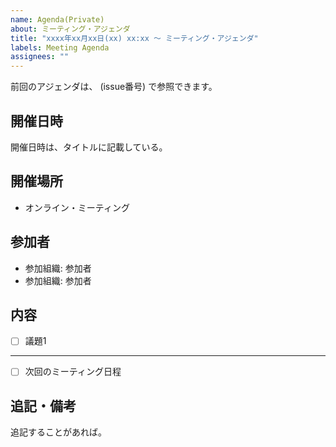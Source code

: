 ```yaml
---
name: Agenda(Private)
about: ミーティング・アジェンダ
title: "xxxx年xx月xx日(xx) xx:xx 〜 ミーティング・アジェンダ"
labels: Meeting Agenda
assignees: ""
---
```


前回のアジェンダは、 (issue番号) で参照できます。

## 開催日時

開催日時は、タイトルに記載している。

## 開催場所

- オンライン・ミーティング

## 参加者

- 参加組織: 参加者
- 参加組織: 参加者

## 内容

- [ ] 議題1

---

- [ ] 次回のミーティング日程

## 追記・備考

追記することがあれば。
